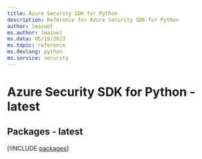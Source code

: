 ```yaml
---
title: Azure Security SDK for Python
description: Reference for Azure Security SDK for Python
author: lmazuel
ms.author: lmazuel
ms.data: 05/19/2023
ms.topic: reference
ms.devlang: python
ms.service: security
---
```

# Azure Security SDK for Python - latest
## Packages - latest
[!INCLUDE [packages](security-index.md)]